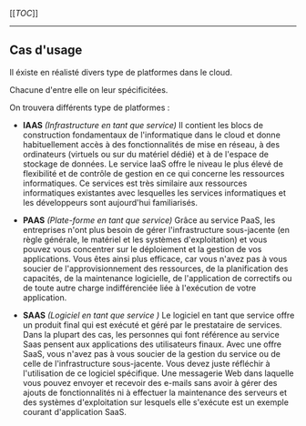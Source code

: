 [[_TOC_]]

---

## Cas d'usage

Il éxiste en réalisté divers type de platformes dans le cloud.

Chacune d'entre elle on leur spécificitées.

On trouvera différents type de platformes :
- **IAAS** *(Infrastructure en tant que service)*
   Il contient les blocs de construction fondamentaux de l'informatique dans le cloud et donne habituellement accès à des fonctionnalités de mise en réseau, à des ordinateurs (virtuels ou sur du matériel dédié) et à de l'espace de stockage de données. 
   Le service IaaS offre le niveau le plus élevé de flexibilité et de contrôle de gestion en ce qui concerne les ressources informatiques.
   Ce services est très similaire aux ressources informatiques existantes avec lesquelles les services informatiques et les développeurs sont aujourd'hui familiarisés.

- **PAAS** *(Plate-forme en tant que service)*
   Grâce au service PaaS, les entreprises n'ont plus besoin de gérer l'infrastructure sous-jacente (en règle générale, le matériel et les systèmes d'exploitation) et vous pouvez vous concentrer sur le déploiement et la gestion de vos applications. 
   Vous êtes ainsi plus efficace, car vous n'avez pas à vous soucier de l'approvisionnement des ressources, de la planification des capacités, de la maintenance logicielle, de l'application de correctifs ou de toute autre charge indifférenciée liée à l'exécution de votre application.

- **SAAS** *(Logiciel en tant que service )*
   Le logiciel en tant que service offre un produit final qui est exécuté et géré par le prestataire de services. Dans la plupart des cas, les personnes qui font référence au service Saas pensent aux applications des utilisateurs finaux. 
   Avec une offre SaaS, vous n'avez pas à vous soucier de la gestion du service ou de celle de l'infrastructure sous-jacente. 
   Vous devez juste réfléchir à l'utilisation de ce logiciel spécifique. 
   Une messagerie Web dans laquelle vous pouvez envoyer et recevoir des e-mails sans avoir à gérer des ajouts de fonctionnalités ni à effectuer la maintenance des serveurs et des systèmes d'exploitation sur lesquels elle s'exécute est un exemple courant d'application SaaS.